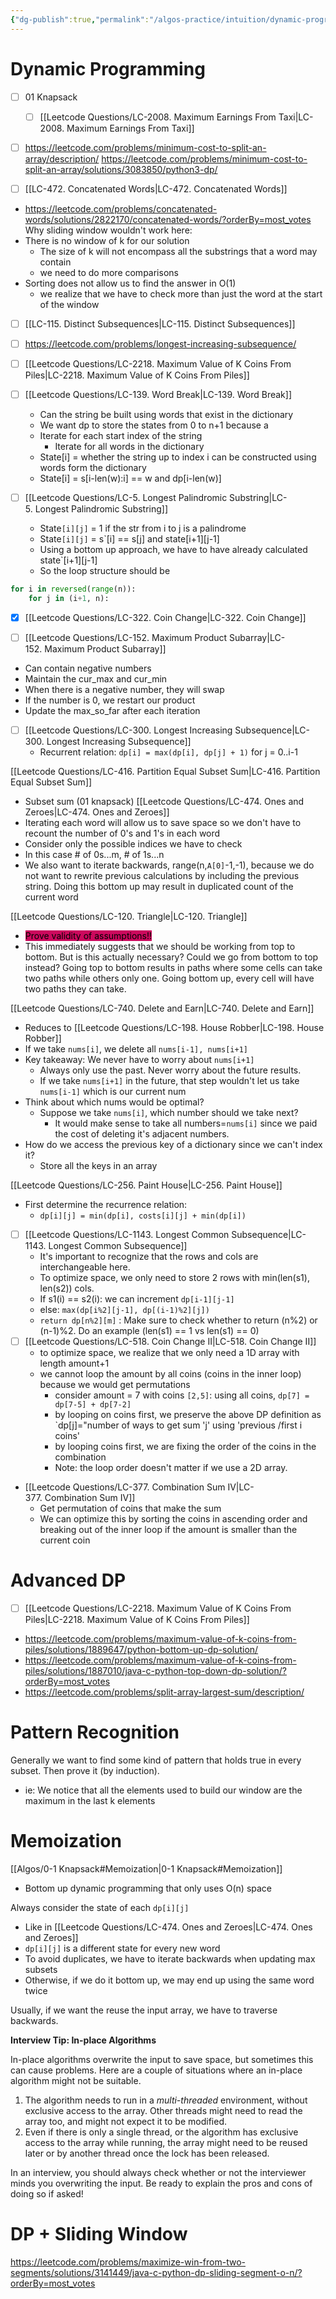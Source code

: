 ```yaml
---
{"dg-publish":true,"permalink":"/algos-practice/intuition/dynamic-programming-dp/"}
---
```



# Dynamic Programming
- [ ] 01 Knapsack
	- [ ] [[Leetcode Questions/LC-2008. Maximum Earnings From Taxi\|LC-2008. Maximum Earnings From Taxi]]



- [ ] https://leetcode.com/problems/minimum-cost-to-split-an-array/description/
https://leetcode.com/problems/minimum-cost-to-split-an-array/solutions/3083850/python3-dp/

- [ ] [[LC-472. Concatenated Words\|LC-472. Concatenated Words]]
- https://leetcode.com/problems/concatenated-words/solutions/2822170/concatenated-words/?orderBy=most_votes
Why sliding window wouldn't work here:
- There is no window of k for our solution
	- The size of k will not encompass all the substrings that a word may contain
	- we need to do more comparisons
- Sorting does not allow us to find the answer in O(1)
	- we realize that we have to check more than just the word at the start of the window

- [ ] [[LC-115. Distinct Subsequences\|LC-115. Distinct Subsequences]]

- [ ] https://leetcode.com/problems/longest-increasing-subsequence/
- [ ] [[Leetcode Questions/LC-2218. Maximum Value of K Coins From Piles\|LC-2218. Maximum Value of K Coins From Piles]]

- [ ] [[Leetcode Questions/LC-139. Word Break\|LC-139. Word Break]]
	- Can the string be built using words that exist in the dictionary
	- We want dp to store the states from 0 to n+1 because a 
	- Iterate for each start index of the string
		- Iterate for all words in the dictionary
	- State[i] = whether the string up to index i can be constructed using words form the dictionary
	- State[i] = s[i-len(w):i] == w and dp[i-len(w)]
- [ ] [[Leetcode Questions/LC-5. Longest Palindromic Substring\|LC-5. Longest Palindromic Substring]]
	- State`[i][j]` = 1 if the str from i to j is a palindrome
	- State`[i][j]` = s`[i] == s[j] and state[i+1][j-1]
	- Using a bottom up approach, we have to have already calculated state`[i+1][j-1]
	- So the loop structure should be 
```python
for i in reversed(range(n)):
	for j in (i+1, n):
```

- [x] [[Leetcode Questions/LC-322. Coin Change\|LC-322. Coin Change]]


- [ ] [[Leetcode Questions/LC-152. Maximum Product Subarray\|LC-152. Maximum Product Subarray]]
- Can contain negative numbers
- Maintain the cur_max and cur_min
- When there is a negative number, they will swap
- If the number is 0, we restart our product
- Update the max_so_far after each iteration

- [ ] [[Leetcode Questions/LC-300. Longest Increasing Subsequence\|LC-300. Longest Increasing Subsequence]]
	- Recurrent relation: `dp[i] = max(dp[i], dp[j] + 1)` for j = 0..i-1

[[Leetcode Questions/LC-416. Partition Equal Subset Sum\|LC-416. Partition Equal Subset Sum]]
- Subset sum (01 knapsack)
[[Leetcode Questions/LC-474. Ones and Zeroes\|LC-474. Ones and Zeroes]]
- Iterating each word will allow us to save space so we don't have to recount the number of 0's and 1's in each word
- Consider only the possible indices we have to check
- In this case # of 0s...m, # of 1s...n
- We also want to iterate backwards, range(n,`A[0]`-1,-1), because we do not want to rewrite previous calculations by including the previous string. Doing this bottom up may result in duplicated count of the current word

[[Leetcode Questions/LC-120. Triangle\|LC-120. Triangle]]
- <mark style="background: #cc085d;">Prove validity of assumptions!! </mark>
- This immediately suggests that we should be working from top to bottom. But is this actually necessary? Could we go from bottom to top instead? Going top to bottom results in paths where some cells can take two paths while others only one. Going bottom up, every cell will have two paths they can take. 

[[Leetcode Questions/LC-740. Delete and Earn\|LC-740. Delete and Earn]]
- Reduces to [[Leetcode Questions/LC-198. House Robber\|LC-198. House Robber]]
- If we take `nums[i]`, we delete all `nums[i-1], nums[i+1]`
- Key takeaway: We never have to worry about `nums[i+1]`
	- Always only use the past. Never worry about the future results.
	- If we take `nums[i+1]`  in the future, that step wouldn't let us take `nums[i-1]` which is our current num
- Think about which nums would be optimal?
	- Suppose we take `nums[i]`, which number should we take next?
		- It would make sense to take all numbers=`nums[i]` since we paid the cost of deleting it's adjacent numbers.
- How do we access the previous key of a dictionary since we can't index it?
	- Store all the keys in an array

[[Leetcode Questions/LC-256. Paint House\|LC-256. Paint House]]
- First determine the recurrence relation:
	- `dp[i][j] = min(dp[i], costs[i][j] + min(dp[i])`

- [ ] [[Leetcode Questions/LC-1143. Longest Common Subsequence\|LC-1143. Longest Common Subsequence]]
	- It's important to recognize that the rows and cols are interchangeable here.
	- To optimize space, we only need to store 2 rows with min(len(s1), len(s2)) cols.
	- If s1(i) == s2(i): we can increment `dp[i-1][j-1]`
	- else: `max(dp[i%2][j-1], dp[(i-1)%2][j])`
	- `return dp[n%2][m]` : Make sure to check whether to return (n%2) or (n-1)%2. Do an example (len(s1) == 1 vs len(s1) == 0)
- [ ] [[Leetcode Questions/LC-518. Coin Change II\|LC-518. Coin Change II]]
	- to optimize space, we realize that we only need a 1D array with length amount+1
	- we cannot loop the amount by all coins (coins in the inner loop) because we would get permutations
		- consider amount = 7 with coins `[2,5]`: using all coins, `dp[7] = dp[7-5] + dp[7-2]`
		- by looping on coins first, we preserve the above DP definition as `dp[j]="number of ways to get sum 'j' using 'previous /first i coins'
		- by looping coins first, we are fixing the order of the coins in the combination
		- Note: the loop order doesn't matter if we use a 2D array. 
- [[Leetcode Questions/LC-377. Combination Sum IV\|LC-377. Combination Sum IV]]
	- Get permutation of coins that make the sum
	- We can optimize this by sorting the coins in ascending order and breaking out of the inner loop if the amount is smaller than the current coin

# Advanced DP

- [ ] [[Leetcode Questions/LC-2218. Maximum Value of K Coins From Piles\|LC-2218. Maximum Value of K Coins From Piles]]
- https://leetcode.com/problems/maximum-value-of-k-coins-from-piles/solutions/1889647/python-bottom-up-dp-solution/
- https://leetcode.com/problems/maximum-value-of-k-coins-from-piles/solutions/1887010/java-c-python-top-down-dp-solution/?orderBy=most_votes
- https://leetcode.com/problems/split-array-largest-sum/description/


# Pattern Recognition
Generally we want to find some kind of pattern that holds true in every subset.
Then prove it (by induction).
- ie: We notice that all the elements used to build our window are the maximum in the last k elements
# Memoization
[[Algos/0-1 Knapsack#Memoization\|0-1 Knapsack#Memoization]] 
- Bottom up dynamic programming that only uses O(n) space

Always consider the state of each `dp[i][j]`
- Like in [[Leetcode Questions/LC-474. Ones and Zeroes\|LC-474. Ones and Zeroes]]
- `dp[i][j]` is a different state for every new word
- To avoid duplicates, we have to iterate backwards when updating max subsets
- Otherwise, if we do it bottom up, we may end up using the same word twice

Usually, if we want the reuse the input array, we have to traverse backwards.


**Interview Tip: In-place Algorithms**

In-place algorithms overwrite the input to save space, but sometimes this can cause problems. Here are a couple of situations where an in-place algorithm might not be suitable.

1. The algorithm needs to run in a _multi-threaded_ environment, without exclusive access to the array. Other threads might need to read the array too, and might not expect it to be modified.
2. Even if there is only a single thread, or the algorithm has exclusive access to the array while running, the array might need to be reused later or by another thread once the lock has been released.

In an interview, you should always check whether or not the interviewer minds you overwriting the input. Be ready to explain the pros and cons of doing so if asked!



# DP + Sliding Window

https://leetcode.com/problems/maximize-win-from-two-segments/solutions/3141449/java-c-python-dp-sliding-segment-o-n/?orderBy=most_votes